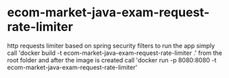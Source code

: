 # ecom-market-java-exam-request-rate-limiter
http requests limiter based on spring security filters
to run the app simply call 'docker build -t ecom-market-java-exam-request-rate-limiter .' from the root folder
and after the image is created call 'docker run -p 8080:8080 -t ecom-market-java-exam-request-rate-limiter'